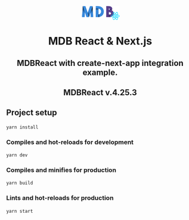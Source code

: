 <div align="center">
<img src='https://github.com/JakubChm/nextjs-mdbreact/blob/master/src/assets/mdb-react-small.png?raw=true'  alt='mdbreact' align='center'>
<br/>
<h1>MDB React & Next.js</h1>
<h2>MDBReact with create-next-app integration example.</h2>
<h2>MDBReact v.4.25.3</h2>

</div>

## Project setup

```
yarn install
```

### Compiles and hot-reloads for development

```
yarn dev
```

### Compiles and minifies for production

```
yarn build
```

### Lints and hot-reloads for production

```
yarn start
```
